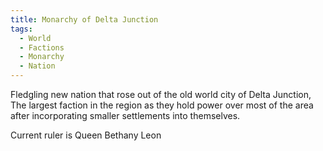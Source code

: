 ```yaml
---
title: Monarchy of Delta Junction
tags:
  - World
  - Factions
  - Monarchy
  - Nation
---
```

Fledgling new nation that rose out of the old world city of Delta Junction, The largest faction in the region as they hold power over most of the area after incorporating smaller settlements into themselves. 

Current ruler is Queen Bethany Leon